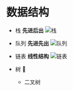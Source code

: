 # 数据结构

+ 栈  **先进后出**
![栈](https://user-gold-cdn.xitu.io/2018/5/20/1637b785d2d68735?imageView2/0/w/1280/h/960/format/webp/ignore-error/1)

+ 队列  **先进先出**
![队列](https://user-gold-cdn.xitu.io/2018/5/20/1637cba2a6155793?imageView2/0/w/1280/h/960/format/webp/ignore-error/1)

+ 链表  **线性结构**
![链表](https://user-gold-cdn.xitu.io/2018/5/22/16388487759b1152?imageView2/0/w/1280/h/960/format/webp/ignore-error/1)

+ 树 🌲
  - 二叉树
